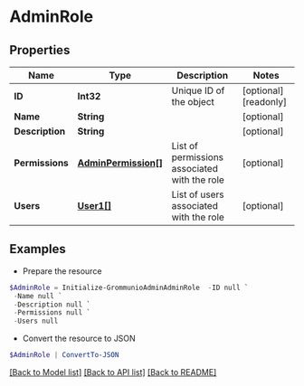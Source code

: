 # AdminRole
## Properties

Name | Type | Description | Notes
------------ | ------------- | ------------- | -------------
**ID** | **Int32** | Unique ID of the object | [optional] [readonly] 
**Name** | **String** |  | [optional] 
**Description** | **String** |  | [optional] 
**Permissions** | [**AdminPermission[]**](AdminPermission.md) | List of permissions associated with the role | [optional] 
**Users** | [**User1[]**](User1.md) | List of users associated with the role | [optional] 

## Examples

- Prepare the resource
```powershell
$AdminRole = Initialize-GrommunioAdminAdminRole  -ID null `
 -Name null `
 -Description null `
 -Permissions null `
 -Users null
```

- Convert the resource to JSON
```powershell
$AdminRole | ConvertTo-JSON
```

[[Back to Model list]](../README.md#documentation-for-models) [[Back to API list]](../README.md#documentation-for-api-endpoints) [[Back to README]](../README.md)

